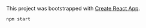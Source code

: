 This project was bootstrapped with [Create React App](https://github.com/facebookincubator/create-react-app).

```
npm start
```
